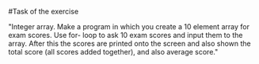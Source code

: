 #Task of the exercise

"Integer array. Make a program in which you create a 10 element array for exam scores. Use for- loop to ask 10 exam scores and input them to the array. After this the scores are printed onto the screen and also shown the total score (all scores added together), and also average score."